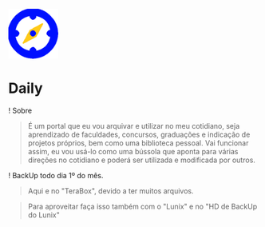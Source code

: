 <img src="https://github.com/MarcosAntony7/Daily/blob/main/Recursos/Frameworks/Daily/img/daily-logo.png?raw=true" width="100px"> <h1>Daily</h1>

! Sobre </br>
  > É um portal que eu vou arquivar e utilizar no meu cotidiano, seja aprendizado de faculdades, concursos, graduações e indicação de projetos próprios, bem como uma biblioteca pessoal. Vai funcionar assim, eu vou usá-lo como uma bússola que aponta para várias direções no cotidiano e poderá ser utilizada e modificada por outros.

! BackUp todo dia 1º do mês.

 > Aqui e no "TeraBox", devido a ter muitos arquivos.

 > Para aproveitar faça isso também com o "Lunix" e no "HD de BackUp do Lunix"
